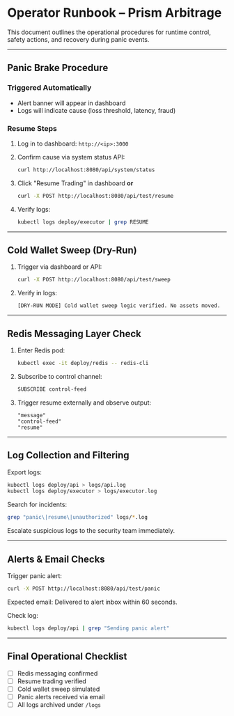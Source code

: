 
# Operator Runbook – Prism Arbitrage

This document outlines the operational procedures for runtime control, safety actions, and recovery during panic events.

---

## Panic Brake Procedure

### Triggered Automatically

* Alert banner will appear in dashboard
* Logs will indicate cause (loss threshold, latency, fraud)

### Resume Steps

1. Log in to dashboard: `http://<ip>:3000`
2. Confirm cause via system status API:

   ```bash
   curl http://localhost:8080/api/system/status
   ```
3. Click "Resume Trading" in dashboard **or**

   ```bash
   curl -X POST http://localhost:8080/api/test/resume
   ```
4. Verify logs:

   ```bash
   kubectl logs deploy/executor | grep RESUME
   ```

---

## Cold Wallet Sweep (Dry-Run)

1. Trigger via dashboard or API:

   ```bash
   curl -X POST http://localhost:8080/api/test/sweep
   ```
2. Verify in logs:

   ```
   [DRY-RUN MODE] Cold wallet sweep logic verified. No assets moved.
   ```

---

## Redis Messaging Layer Check

1. Enter Redis pod:

   ```bash
   kubectl exec -it deploy/redis -- redis-cli
   ```
2. Subscribe to control channel:

   ```bash
   SUBSCRIBE control-feed
   ```
3. Trigger resume externally and observe output:

   ```
   "message"
   "control-feed"
   "resume"
   ```

---

## Log Collection and Filtering

Export logs:

```bash
kubectl logs deploy/api > logs/api.log
kubectl logs deploy/executor > logs/executor.log
```

Search for incidents:

```bash
grep "panic\|resume\|unauthorized" logs/*.log
```

Escalate suspicious logs to the security team immediately.

---

## Alerts & Email Checks

Trigger panic alert:

```bash
curl -X POST http://localhost:8080/api/test/panic
```

Expected email: Delivered to alert inbox within 60 seconds.

Check log:

```bash
kubectl logs deploy/api | grep "Sending panic alert"
```

---

## Final Operational Checklist

* [ ] Redis messaging confirmed
* [ ] Resume trading verified
* [ ] Cold wallet sweep simulated
* [ ] Panic alerts received via email
* [ ] All logs archived under `/logs`
